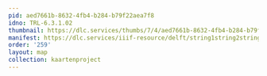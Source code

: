 ```yaml
---
pid: aed7661b-8632-4fb4-b284-b79f22aea7f8
idno: TRL-6.3.1.02
thumbnail: https://dlc.services/thumbs/7/4/aed7661b-8632-4fb4-b284-b79f22aea7f8/full/400,339/0/default.jpg
manifest: https://dlc.services/iiif-resource/delft/string1string2string3/kaartenproject-2007/TRL-6.3.1.02
order: '259'
layout: map
collection: kaartenproject
---
```

